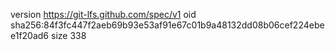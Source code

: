 version https://git-lfs.github.com/spec/v1
oid sha256:84f3fc447f2aeb69b93e53af91e67c01b9a48132dd08b06cef224ebee1f20ad6
size 338
